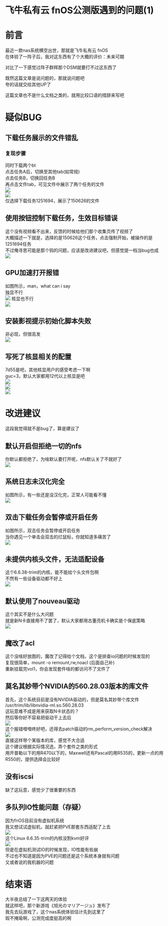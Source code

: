 # 飞牛私有云 fnOS公测版遇到的问题(1)
# 前言
最近一款nas系统横空出世，那就是飞牛私有云 fnOS  
在体验了一阵子后，我对这东西有了个大概的评价：未来可期

对比了一下感觉过阵子群辉那个DSM就要打不过这东西了  

既然这篇文章是说问题的，那就说问题吧  
夸的话就交给其他UP了

这篇文章也不是什么文档之类的，就用比较口语的措辞来写吧
# 疑似BUG
## 下载任务展示的文件错乱
### 复现步骤
同时下载两个bt  
点击任务A后，切换至其他tab(如常规)  
点击任务B，切换回任务B  
再点击文件tab，可见文件中展示了两个任务的文件  
![](img/cf16b004-68b8-4efe-8902-b41f5dbfa1e2.jpg)  
![](img/29d74f06-da9f-4eba-865d-ea09a4c17b74.jpg)  
仅选择下载任务1251694，展示了150626的文件
## 使用按钮控制下载任务，生效目标错误
这个没有视频看不出来，反馈的时候给他们那个收集页传了视频了  
大概描述一下就是，选择的是150626这个任务，点击强制开始，被操作的是1251694任务  
不过俺寻思可能是那个钩的问题，应该是改进建议吧，但感觉提一档当bug也成
![](img/1ae5461e-a87c-4280-abf4-94129fdcada3.jpg)  
## GPU加速打开报错
如图所示，man，what can i say  
独显不行  
![](img/580e51ab-d5c6-4646-b58f-0fd7aa832f20.png)
核显也不行  
![](img/955980f5-8c9e-4beb-9378-dbc94ee7c571.png)  
## 安装影视提示初始化脚本失败
非必现，但很高发  
![](img/1b26be69-cb38-4de7-8b97-8888dc60d06c.png)
## 写死了核显相关的配置
7d55是吧，其他核显用户的感受考虑一下啊  
guc=3，默认大家都用12代以上核显是吧  
![](img/20240827194332.png)  
![](img/20240827194343.png)  
![](img/20240827194337.jpg)  
# 改进建议
这段我觉得就不是bug了，算是建议了  
## 默认开启但拒绝一切的nfs
你默认都拒绝了，为啥默认要打开呢，nfs默认关了不就好了  
![](img/720b0e8c-83a6-4b07-a416-c469ea3292c9.jpg)  
## 系统日志未汉化完全
如图所示，有一些还是没汉化完，正常人可能看不懂  
![](img/0b420b16-4f90-4709-ba80-4e3921639dca.jpg)
## 双击下载任务会暂停或开启任务
如图所示，双击任务会暂停或开启任务  
当你遇见一个单击会双击的烂鼠标，你就知道多痛苦了  
![](img/1b8c7f8a-41e7-429a-8e2e-15a97005e7e2.jpg)
## 未提供内核头文件，无法适配设备
这个6.6.38-trim的内核，能不能给个头文件包啊  
不然有一些设备驱动都不好上  
![](img/736b0c98-959e-4c0e-b271-c973e65a3b0e.png)
## 默认使用了nouveau驱动
这个其实不是什么大问题  
就是新N卡直接用不了罢了，默认大家都用古董亮机卡确实是个保底策略  
![](img/aad2d658-bfb2-4fc5-882c-600ad6bdab61.jpg)
## 魔改了acl
这个没啥好放图的，魔改了记得给个文档，这个是排查io问题的时候发现的  
复现很简单，mount -o remount,rw,noacl (后面自己补)  
重新挂载完vol1，你会发现套件啥的都访问不了文件了  
## 莫名其妙带个NVIDIA的560.28.03版本的库文件
首先，这个系统目前是没有NVIDIA驱动的，但是莫名其妙带个库文件  
/usr/trim/lib/libnvidia-ml.so.560.28.03  
这玩意难不成是用来获取N卡状态的？  
然后等你好不容易把驱动干上去后  
![](img/20240830133313.png)  
这个报错噔噔咚好吧，还得去patch驱动的rm_perform_version_check解决  
![](img/20240830133327.png)  
直接这样带个某版本的库，感觉不大合适  
这个建议根据实际情况选，弄个套件之类的形式  
用开普勒以下的用R470以下的，Maxwell还有Pascal的用R535的，更新一点的用R550的，提供选择会比较好
## 没有iscsi
缺了这玩意，感觉少了很重要的东西  
## 多队列IO性能问题（存疑）  
因为fnOS目前没有虚拟机系统  
我又想试试虚拟机，就赶紧把PVE那套东西适配了上去   
![](img/20240830133350.png)  
这个Linux 6.6.35-trim的内核没割kvm好评  
![](img/20240830133338.png)  
但是在虚拟机测试IO的时候发现，IO性能有些崩  
不过也不知道是因为PVE的问题还是这个系统本身就有问题  
又或者说的我机器的问题  
# 结束语
大半夜总结了一下这两天的体验  
就这样吧，那个新游戏《旭光のマリアージュ》发布了  
我先去玩游戏了，这个nas系统体验估计先到这里了  
瑕不掩瑜啊，公测完成度挺高的啊